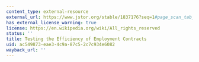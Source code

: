 ```yaml
---
content_type: external-resource
external_url: https://www.jstor.org/stable/1837176?seq=1#page_scan_tab_contents
has_external_license_warning: true
license: https://en.wikipedia.org/wiki/All_rights_reserved
status: ''
title: Testing the Efficiency of Employment Contracts
uid: ac549873-eae3-4c9a-87c5-2c7c934e6082
wayback_url: ''
---
```

